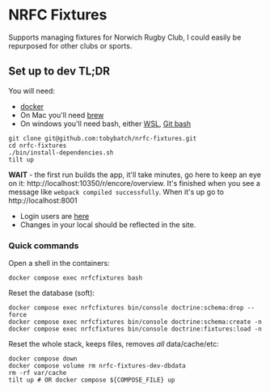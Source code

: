 # NRFC Fixtures

Supports managing fixtures for Norwich Rugby Club, I could easily be repurposed for other clubs or sports.

## Set up to dev TL;DR

You will need:

 * [docker](https://docs.docker.com/get-started/introduction/get-docker-desktop/)
 * On Mac you'll need [brew](https://brew.sh/)
 * On windows you'll need bash, either [WSL](https://learn.microsoft.com/en-us/windows/wsl/install), [Git bash](https://git-scm.com/downloads)

```shell
git clone git@github.com:tobybatch/nrfc-fixtures.git
cd nrfc-fixtures
./bin/install-dependencies.sh
tilt up
```

**WAIT** - the first run builds the app, it'll take minutes, go here to keep an eye on it: http://localhost:10350/r/encore/overview. It's finished when you see a message like `webpack compiled successfully`.  When it's up go to http://localhost:8001

 * Login users are [here](https://github.com/tobybatch/nrfc-fixtures/blob/main/src/DataFixtures/Users.php)
 * Changes in your local should be reflected in the site.

### Quick commands

Open a shell in the containers:

```shell
docker compose exec nrfcfixtures bash
```

Reset the database (soft):

```shell
docker compose exec nrfcfixtures bin/console doctrine:schema:drop --force
docker compose exec nrfcfixtures bin/console doctrine:schema:create -n
docker compose exec nrfcfixtures bin/console doctrine:fixtures:load -n
```

Reset the whole stack, keeps files, removes _all_ data/cache/etc:

```shell
docker compose down
docker compose volume rm nrfc-fixtures-dev-dbdata
rm -rf var/cache
tilt up # OR docker compose ${COMPOSE_FILE} up
```
